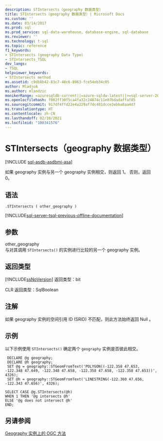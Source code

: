 ```yaml
---
description: STIntersects（geography 数据类型）
title: STIntersects（geography 数据类型）| Microsoft Docs
ms.custom: ''
ms.date: 03/14/2017
ms.prod: sql
ms.prod_service: sql-data-warehouse, database-engine, sql-database
ms.reviewer: ''
ms.technology: t-sql
ms.topic: reference
f1_keywords:
- STIntersects (geography Data Type)
- STIntersects_TSQL
dev_langs:
- TSQL
helpviewer_keywords:
- STIntersects method
ms.assetid: c9db8b42-83c7-48c6-8963-fce54eb34c05
author: MladjoA
ms.author: mlandzic
monikerRange: =azuresqldb-current||=azure-sqldw-latest||>=sql-server-2016||>=sql-server-linux-2017||=azuresqldb-mi-current
ms.openlocfilehash: f002ff30f5ca4fa32c24874c11e07bdadaffaf85
ms.sourcegitcommit: 917df4ffd22e4a229af7dc481dcce3ebba0aa4d7
ms.translationtype: HT
ms.contentlocale: zh-CN
ms.lasthandoff: 02/10/2021
ms.locfileid: "100341576"
---
```

# <a name="stintersects-geography-data-type"></a>STIntersects（geography 数据类型）
[!INCLUDE [sql-asdb-asdbmi-asa](../../includes/applies-to-version/sql-asdb-asdbmi-asa.md)]

  如果 geography 实例与另一个 geography 实例相交，则返回 1。 否则，返回 0。  
  
## <a name="syntax"></a>语法  
  
```syntaxsql
.STIntersects ( other_geography )  
```  

[!INCLUDE[sql-server-tsql-previous-offline-documentation](../../includes/sql-server-tsql-previous-offline-documentation.md)]
  
## <a name="arguments"></a>参数

other_geography  
与对其调用 `STIntersects()` 的实例进行比较的另一个 geography 实例。  
  
## <a name="return-types"></a>返回类型

[!INCLUDE[ssNoVersion](../../includes/ssnoversion-md.md)] 返回类型：bit  
  
 CLR 返回类型：SqlBoolean  
  
## <a name="remarks"></a>注解  
 如果 geography 实例的空间引用 ID (SRID) 不匹配，则此方法始终返回 Null 。  
  
## <a name="examples"></a>示例  
 以下示例使用 `STIntersects()` 确定两个 `geography` 实例是否彼此相交。  
  
```  
 DECLARE @g geography;  
 DECLARE @h geography;  
 SET @g = geography::STGeomFromText('POLYGON((-122.358 47.653, -122.348 47.649, -122.348 47.658, -122.358 47.658, -122.358 47.653))', 4326);  
 SET @h = geography::STGeomFromText('LINESTRING(-122.360 47.656, -122.343 47.656)', 4326);  
```  
  
 ```
 SELECT CASE @g.STIntersects(@h) 
 WHEN 1 THEN '@g intersects @h'  
 ELSE '@g does not intersect @h'  
 END;
 ```  
  
## <a name="see-also"></a>另请参阅  
 [Geography 实例上的 OGC 方法](../../t-sql/spatial-geography/ogc-methods-on-geography-instances.md)  
  
  
